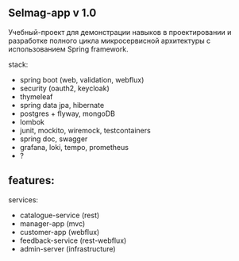 ## Selmag-app v 1.0
Учебный-проект для демонстрации навыков в проектировании и разработке полного цикла микросервисной архитектуры с
использованием Spring framework.

stack:

- spring boot (web, validation, webflux)
- security (oauth2, keycloak)
- thymeleaf
- spring data jpa, hibernate
- postgres + flyway, mongoDB
- lombok
- junit, mockito, wiremock, testcontainers
- spring doc, swagger
- grafana, loki, tempo, prometheus
- ?

features:
- 
services:
- catalogue-service (rest)
- manager-app (mvc)
- customer-app (webflux)
- feedback-service (rest-webflux)
- admin-server (infrastructure)
